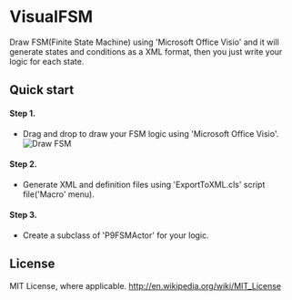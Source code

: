 # VisualFSM
Draw FSM(Finite State Machine) using 'Microsoft Office Visio' and it will generate states and conditions as a XML format, then you just write your logic for each state.

## Quick start

#### Step 1. 
 - Drag and drop to draw your FSM logic using 'Microsoft Office Visio'.
![Draw FSM](https://dl.dropboxusercontent.com/s/q4hryfxam0et51m/FSMScreenShot_Sht_Start.png) 

#### Step 2. 
 - Generate XML and definition files using 'ExportToXML.cls' script file('Macro' menu).
 
#### Step 3. 
 - Create a subclass of 'P9FSMActor' for your logic.
 
 
 
## License
 MIT License, where applicable. http://en.wikipedia.org/wiki/MIT_License

